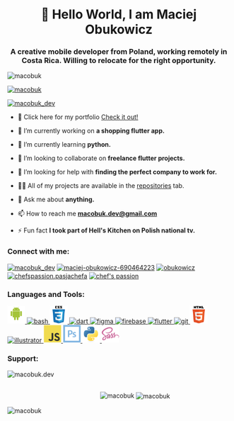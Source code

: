 <h1 align="center">👋 Hello World, I am Maciej Obukowicz</h1>
<h3 align="center">A creative mobile developer from Poland, working remotely in Costa Rica. Willing to relocate for the right opportunity.</h3>

<p align="left"> <img src="https://komarev.com/ghpvc/?username=macobuk&label=Profile%20views&color=32b40e&style=flat" alt="macobuk" /> </p>

<p align="left"> <a href="https://github.com/ryo-ma/github-profile-trophy"><img src="https://github-profile-trophy.vercel.app/?username=macobuk" alt="macobuk" /></a> </p>

<p align="left"> <a href="https://twitter.com/macobuk_dev" target="blank"><img src="https://img.shields.io/twitter/follow/macobuk_dev?logo=twitter&style=for-the-badge" alt="macobuk_dev" /></a> </p>

- 👀 Click here for my portfolio [Check it out!](https://macobuk.github.io/portfolio/)

- 🔭 I’m currently working on **a shopping flutter app.**

- 🌱 I’m currently learning **python.**

- 👯 I’m looking to collaborate on **freelance flutter projects.**

- 🤝 I’m looking for help with **finding the perfect company to work for.**

- 👨‍💻 All of my projects are available in the [repositories](https://github.com/macobuk?tab=repositories) tab.

- 💬 Ask me about **anything.**

- 📫 How to reach me **macobuk.dev@gmail.com**

- ⚡ Fun fact **I took part of Hell's Kitchen on Polish national tv.**

<h3 align="left">Connect with me:</h3>
<p align="left">
<a href="https://twitter.com/macobuk_dev" target="blank"><img align="center" src="https://raw.githubusercontent.com/rahuldkjain/github-profile-readme-generator/master/src/images/icons/Social/twitter.svg" alt="macobuk_dev" height="30" width="40" /></a>
<a href="https://linkedin.com/in/maciej-obukowicz-690464223" target="blank"><img align="center" src="https://raw.githubusercontent.com/rahuldkjain/github-profile-readme-generator/master/src/images/icons/Social/linked-in-alt.svg" alt="maciej-obukowicz-690464223" height="30" width="40" /></a>
<a href="https://fb.com/obukowicz" target="blank"><img align="center" src="https://raw.githubusercontent.com/rahuldkjain/github-profile-readme-generator/master/src/images/icons/Social/facebook.svg" alt="obukowicz" height="30" width="40" /></a>
<a href="https://instagram.com/chefspassion.pasjachefa" target="blank"><img align="center" src="https://raw.githubusercontent.com/rahuldkjain/github-profile-readme-generator/master/src/images/icons/Social/instagram.svg" alt="chefspassion.pasjachefa" height="30" width="40" /></a>
<a href="https://www.youtube.com/c/chef's passion" target="blank"><img align="center" src="https://raw.githubusercontent.com/rahuldkjain/github-profile-readme-generator/master/src/images/icons/Social/youtube.svg" alt="chef's passion" height="30" width="40" /></a>
</p>

<h3 align="left">Languages and Tools:</h3>
<p align="left"> <a href="https://developer.android.com" target="_blank" rel="noreferrer"> <img src="https://raw.githubusercontent.com/devicons/devicon/master/icons/android/android-original-wordmark.svg" alt="android" width="40" height="40"/> </a> <a href="https://www.gnu.org/software/bash/" target="_blank" rel="noreferrer"> <img src="https://www.vectorlogo.zone/logos/gnu_bash/gnu_bash-icon.svg" alt="bash" width="40" height="40"/> </a> <a href="https://www.w3schools.com/css/" target="_blank" rel="noreferrer"> <img src="https://raw.githubusercontent.com/devicons/devicon/master/icons/css3/css3-original-wordmark.svg" alt="css3" width="40" height="40"/> </a> <a href="https://dart.dev" target="_blank" rel="noreferrer"> <img src="https://www.vectorlogo.zone/logos/dartlang/dartlang-icon.svg" alt="dart" width="40" height="40"/> </a> <a href="https://www.figma.com/" target="_blank" rel="noreferrer"> <img src="https://www.vectorlogo.zone/logos/figma/figma-icon.svg" alt="figma" width="40" height="40"/> </a> <a href="https://firebase.google.com/" target="_blank" rel="noreferrer"> <img src="https://www.vectorlogo.zone/logos/firebase/firebase-icon.svg" alt="firebase" width="40" height="40"/> </a> <a href="https://flutter.dev" target="_blank" rel="noreferrer"> <img src="https://www.vectorlogo.zone/logos/flutterio/flutterio-icon.svg" alt="flutter" width="40" height="40"/> </a> <a href="https://git-scm.com/" target="_blank" rel="noreferrer"> <img src="https://www.vectorlogo.zone/logos/git-scm/git-scm-icon.svg" alt="git" width="40" height="40"/> </a> <a href="https://www.w3.org/html/" target="_blank" rel="noreferrer"> <img src="https://raw.githubusercontent.com/devicons/devicon/master/icons/html5/html5-original-wordmark.svg" alt="html5" width="40" height="40"/> </a> <a href="https://www.adobe.com/in/products/illustrator.html" target="_blank" rel="noreferrer"> <img src="https://www.vectorlogo.zone/logos/adobe_illustrator/adobe_illustrator-icon.svg" alt="illustrator" width="40" height="40"/> </a> <a href="https://developer.mozilla.org/en-US/docs/Web/JavaScript" target="_blank" rel="noreferrer"> <img src="https://raw.githubusercontent.com/devicons/devicon/master/icons/javascript/javascript-original.svg" alt="javascript" width="40" height="40"/> </a> <a href="https://www.photoshop.com/en" target="_blank" rel="noreferrer"> <img src="https://raw.githubusercontent.com/devicons/devicon/master/icons/photoshop/photoshop-line.svg" alt="photoshop" width="40" height="40"/> </a> <a href="https://www.python.org" target="_blank" rel="noreferrer"> <img src="https://raw.githubusercontent.com/devicons/devicon/master/icons/python/python-original.svg" alt="python" width="40" height="40"/> </a> <a href="https://sass-lang.com" target="_blank" rel="noreferrer"> <img src="https://raw.githubusercontent.com/devicons/devicon/master/icons/sass/sass-original.svg" alt="sass" width="40" height="40"/> </a> </p>

<h3 align="left">Support:</h3>
<p><a href="https://www.buymeacoffee.com/macobuk.dev"> <img align="left" src="https://cdn.buymeacoffee.com/buttons/v2/default-yellow.png" height="50" width="210" alt="macobuk.dev" /></a></p><br><br>

<p><img align="left" src="https://github-readme-stats.vercel.app/api/top-langs?username=macobuk&show_icons=true&theme=dracula&locale=en&layout=compact" alt="macobuk" /></p>

<p>&nbsp;<img align="center" src="https://github-readme-stats.vercel.app/api?username=macobuk&show_icons=true&theme=tokyonight&locale=en" alt="macobuk" /></p>

<p><img align="center" src="https://github-readme-streak-stats.herokuapp.com/?user=macobuk&theme=highcontrast" alt="macobuk" /></p>
